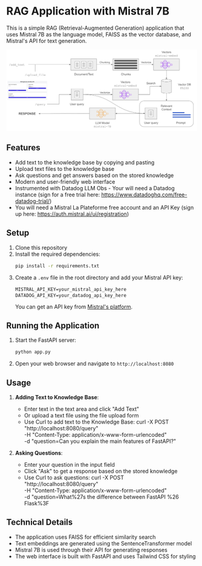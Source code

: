 # RAG Application with Mistral 7B

This is a simple RAG (Retrieval-Augmented Generation) application that uses Mistral 7B as the language model, FAISS as the vector database, and Mistral's API for text generation.

<img src="https://github.com/obiyann/simple_rag/blob/main/rag_app_workflow.png" title="RAG Application Workflow">

## Features

- Add text to the knowledge base by copying and pasting
- Upload text files to the knowledge base
- Ask questions and get answers based on the stored knowledge
- Modern and user-friendly web interface
- Instrumented with Datadog LLM Obs - Your will need a Datadog instance (sign for a free trial here: https://www.datadoghq.com/free-datadog-trial/)
- You will need a Mistral La Plateforme free account and an API Key (sign up here: https://auth.mistral.ai/ui/registration)

## Setup

1. Clone this repository
2. Install the required dependencies:
   ```bash
   pip install -r requirements.txt
   ```
3. Create a `.env` file in the root directory and add your Mistral API key:
   ```
   MISTRAL_API_KEY=your_mistral_api_key_here
   DATADOG_API_KEY=your_datadog_api_key_here
   ```
   You can get an API key from [Mistral's platform](https://console.mistral.ai/).

## Running the Application

1. Start the FastAPI server:
   ```bash
   python app.py
   ```
2. Open your web browser and navigate to `http://localhost:8080`

## Usage

1. **Adding Text to Knowledge Base**:
   - Enter text in the text area and click "Add Text"
   - Or upload a text file using the file upload form
   - Use Curl to add text to the Knowledge Base:
      curl -X POST "http://localhost:8080/query" \
           -H "Content-Type: application/x-www-form-urlencoded" \
           -d "question=Can you explain the main features of FastAPI?"

2. **Asking Questions**:
   - Enter your question in the input field
   - Click "Ask" to get a response based on the stored knowledge
   - Use Curl to ask questions:
      curl -X POST "http://localhost:8080/query" \
           -H "Content-Type: application/x-www-form-urlencoded" \
           -d "question=What%27s the difference between FastAPI %26 Flask%3F

## Technical Details

- The application uses FAISS for efficient similarity search
- Text embeddings are generated using the SentenceTransformer model
- Mistral 7B is used through their API for generating responses
- The web interface is built with FastAPI and uses Tailwind CSS for styling 
